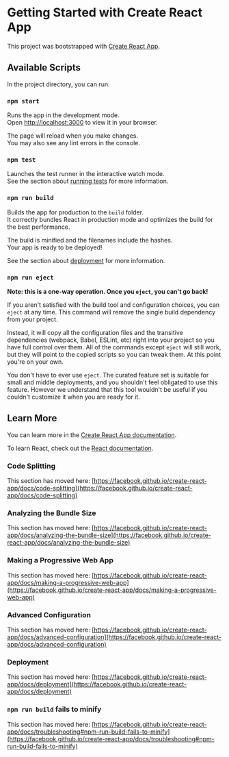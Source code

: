 # Getting Started with Create React App

This project was bootstrapped with [Create React App](https://github.com/facebook/create-react-app).

## Available Scripts

In the project directory, you can run:

### `npm start`

Runs the app in the development mode.\
Open [http://localhost:3000](http://localhost:3000) to view it in your browser.

The page will reload when you make changes.\
You may also see any lint errors in the console.

### `npm test`

Launches the test runner in the interactive watch mode.\
See the section about [running tests](https://facebook.github.io/create-react-app/docs/running-tests) for more information.

### `npm run build`

Builds the app for production to the `build` folder.\
It correctly bundles React in production mode and optimizes the build for the best performance.

The build is minified and the filenames include the hashes.\
Your app is ready to be deployed!

See the section about [deployment](https://facebook.github.io/create-react-app/docs/deployment) for more information.

### `npm run eject`

**Note: this is a one-way operation. Once you `eject`, you can't go back!**

If you aren't satisfied with the build tool and configuration choices, you can `eject` at any time. This command will remove the single build dependency from your project.

Instead, it will copy all the configuration files and the transitive dependencies (webpack, Babel, ESLint, etc) right into your project so you have full control over them. All of the commands except `eject` will still work, but they will point to the copied scripts so you can tweak them. At this point you're on your own.

You don't have to ever use `eject`. The curated feature set is suitable for small and middle deployments, and you shouldn't feel obligated to use this feature. However we understand that this tool wouldn't be useful if you couldn't customize it when you are ready for it.

## Learn More

You can learn more in the [Create React App documentation](https://facebook.github.io/create-react-app/docs/getting-started).

To learn React, check out the [React documentation](https://reactjs.org/).

### Code Splitting

This section has moved here: [https://facebook.github.io/create-react-app/docs/code-splitting](https://facebook.github.io/create-react-app/docs/code-splitting)

### Analyzing the Bundle Size

This section has moved here: [https://facebook.github.io/create-react-app/docs/analyzing-the-bundle-size](https://facebook.github.io/create-react-app/docs/analyzing-the-bundle-size)

### Making a Progressive Web App

This section has moved here: [https://facebook.github.io/create-react-app/docs/making-a-progressive-web-app](https://facebook.github.io/create-react-app/docs/making-a-progressive-web-app)

### Advanced Configuration

This section has moved here: [https://facebook.github.io/create-react-app/docs/advanced-configuration](https://facebook.github.io/create-react-app/docs/advanced-configuration)

### Deployment

This section has moved here: [https://facebook.github.io/create-react-app/docs/deployment](https://facebook.github.io/create-react-app/docs/deployment)

### `npm run build` fails to minify

This section has moved here: [https://facebook.github.io/create-react-app/docs/troubleshooting#npm-run-build-fails-to-minify](https://facebook.github.io/create-react-app/docs/troubleshooting#npm-run-build-fails-to-minify)

<!-- *
#Netflix gpt
 - create react app
 - configured tailwind css
 - Header
 - routing of app
 - login
 - sign up form
 - useRef hook
 - Form validation
 - Firebase setup
 - Deploying our project
 - create signup in firebase
 - implement sign in user API
 - created our store
 - implemented Sign Out
 - update profile
 - BugFix: sign up user displayname and profile picture update
 - Unsubscribed to the onauthStateChange
 - Add Hardcoded files to the constants file
 - Register on TMDB and create an app and get access to token
 - Get data fro TMDB -> Now Playing movies list
 - custom hook for now playing movies
 - created movieSlice
 - updated store with movies Data
 - planning for maincontainer and secondary container
 - Fetch data for trailer video
 - update store with trailer video data
 - Embedded the youtube video and made it autoplay and mute
 - Tailwind classes to make main container look awesome
 - Build secondary container
 - Build movie list
 - Build movie card
 - TMDB img CDN url
 - Made browser page amazing with Tailwind css
 - usePopularMovies custom hook
 - GPT search feature
 - (BONUS) get multi-language feature in our app
 

# Features
- login/sign
   - sign in/sign up page
   - redirect to browser
 - Browser
   - header
   - main movie
     - trailer
     - title in description
     - movie suggestion
      - movie list * N
 -->
